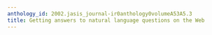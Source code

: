 ```yaml
---
anthology_id: 2002.jasis_journal-ir0anthology0volumeA53A5.3
title: Getting answers to natural language questions on the Web
---
```

